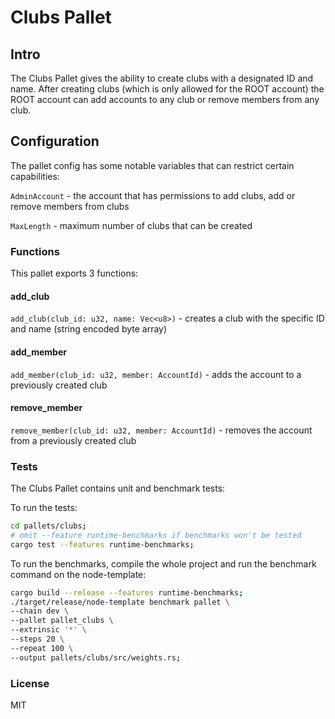 # Clubs Pallet

## Intro

The Clubs Pallet gives the ability to create clubs with a designated ID and name. After creating clubs (which is only allowed for the ROOT account) the ROOT account can add accounts to any club or remove members from any club.

## Configuration

The pallet config has some notable variables that can restrict certain capabilities:

`AdminAccount` - the account that has permissions to add clubs, add or remove members from clubs

`MaxLength` - maximum number of clubs that can be created

### Functions

This pallet exports 3 functions:

#### add_club

`add_club(club_id: u32, name: Vec<u8>)` - creates a club with the specific ID and name (string encoded byte array)

#### add_member

`add_member(club_id: u32, member: AccountId)` - adds the account to a previously created club

#### remove_member

`remove_member(club_id: u32, member: AccountId)` - removes the account from a previously created club

### Tests

The Clubs Pallet contains unit and benchmark tests:

To run the tests:
```sh
cd pallets/clubs;
# omit --feature runtime-benchmarks if benchmarks won't be tested
cargo test --features runtime-benchmarks;
```

To run the benchmarks, compile the whole project and run the benchmark command on the node-template:
```sh
cargo build --release --features runtime-benchmarks;
./target/release/node-template benchmark pallet \
--chain dev \
--pallet pallet_clubs \
--extrinsic '*' \
--steps 20 \
--repeat 100 \
--output pallets/clubs/src/weights.rs;
```

### License
MIT